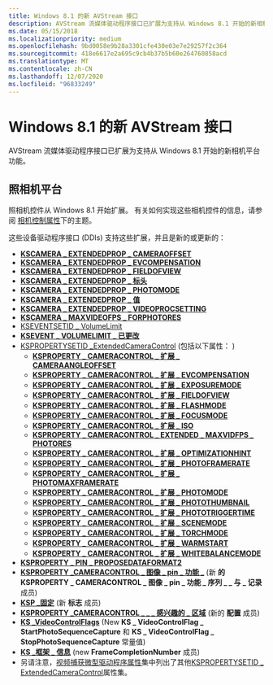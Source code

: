 ```yaml
---
title: Windows 8.1 的新 AVStream 接口
description: AVStream 流媒体驱动程序接口已扩展为支持从 Windows 8.1 开始的新相机平台功能。
ms.date: 05/15/2018
ms.localizationpriority: medium
ms.openlocfilehash: 9bd0058e9b28a3301cfe430e03e7e29257f2c364
ms.sourcegitcommit: 418e6617e2a695c9cb4b37b5b60e264760858acd
ms.translationtype: MT
ms.contentlocale: zh-CN
ms.lasthandoff: 12/07/2020
ms.locfileid: "96833249"
---
```

# <a name="new-avstream-interfaces-for-windows-81"></a>Windows 8.1 的新 AVStream 接口


AVStream 流媒体驱动程序接口已扩展为支持从 Windows 8.1 开始的新相机平台功能。

## <a name="camera-platform"></a>照相机平台


照相机控件从 Windows 8.1 开始扩展。 有关如何实现这些相机控件的信息，请参阅 [相机控制属性](camera-control-properties.md)下的主题。

这些设备驱动程序接口 (DDIs) 支持这些扩展，并且是新的或更新的：

-   [**KSCAMERA \_ EXTENDEDPROP \_ CAMERAOFFSET**](/windows-hardware/drivers/ddi/ksmedia/ns-ksmedia-tagkscamera_extendedprop_cameraoffset)
-   [**KSCAMERA \_ EXTENDEDPROP \_ EVCOMPENSATION**](/windows-hardware/drivers/ddi/ksmedia/ns-ksmedia-tagkscamera_extendedprop_evcompensation)
-   [**KSCAMERA \_ EXTENDEDPROP \_ FIELDOFVIEW**](/windows-hardware/drivers/ddi/ksmedia/ns-ksmedia-tagkscamera_extendedprop_fieldofview)
-   [**KSCAMERA \_ EXTENDEDPROP \_ 标头**](/windows-hardware/drivers/ddi/ksmedia/ns-ksmedia-tagkscamera_extendedprop_header)
-   [**KSCAMERA \_ EXTENDEDPROP \_ PHOTOMODE**](/windows-hardware/drivers/ddi/ksmedia/ns-ksmedia-tagkscamera_extendedprop_photomode)
-   [**KSCAMERA \_ EXTENDEDPROP \_ 值**](/windows-hardware/drivers/ddi/ksmedia/ns-ksmedia-tagkscamera_extendedprop_value)
-   [**KSCAMERA \_ EXTENDEDPROP \_ VIDEOPROCSETTING**](/windows-hardware/drivers/ddi/ksmedia/ns-ksmedia-tagkscamera_extendedprop_videoprocsetting)
-   [**KSCAMERA \_ MAXVIDEOFPS \_ FORPHOTORES**](/windows-hardware/drivers/ddi/ksmedia/ns-ksmedia-tagkscamera_maxvideofps_forphotores)
-   [KSEVENTSETID \_ VolumeLimit](./kseventsetid-volumelimit.md)
-   [**KSEVENT \_ VOLUMELIMIT \_ 已更改**](./ksevent-volumelimit-changed.md)
-   [KSPROPERTYSETID \_ExtendedCameraControl](./kspropertysetid-extendedcameracontrol.md) (包括以下属性： ) 
    -   [**KSPROPERTY \_ CAMERACONTROL \_ 扩展 \_ CAMERAANGLEOFFSET**](./ksproperty-cameracontrol-extended-cameraangleoffset.md)
    -   [**KSPROPERTY \_ CAMERACONTROL \_ 扩展 \_ EVCOMPENSATION**](./ksproperty-cameracontrol-extended-evcompensation.md)
    -   [**KSPROPERTY \_ CAMERACONTROL \_ 扩展 \_ EXPOSUREMODE**](./ksproperty-cameracontrol-extended-exposuremode.md)
    -   [**KSPROPERTY \_ CAMERACONTROL \_ 扩展 \_ FIELDOFVIEW**](./ksproperty-cameracontrol-extended-fieldofview.md)
    -   [**KSPROPERTY \_ CAMERACONTROL \_ 扩展 \_ FLASHMODE**](./ksproperty-cameracontrol-extended-flashmode.md)
    -   [**KSPROPERTY \_ CAMERACONTROL \_ 扩展 \_ FOCUSMODE**](./ksproperty-cameracontrol-extended-focusmode.md)
    -   [**KSPROPERTY \_ CAMERACONTROL \_ 扩展 \_ ISO**](./ksproperty-cameracontrol-extended-iso.md)
    -   [**KSPROPERTY \_ CAMERACONTROL \_ EXTENDED \_ MAXVIDFPS \_ PHOTORES**](./ksproperty-cameracontrol-extended-maxvidfps-photores.md)
    -   [**KSPROPERTY \_ CAMERACONTROL \_ 扩展 \_ OPTIMIZATIONHINT**](./ksproperty-cameracontrol-extended-optimizationhint.md)
    -   [**KSPROPERTY \_ CAMERACONTROL \_ 扩展 \_ PHOTOFRAMERATE**](./ksproperty-cameracontrol-extended-photoframerate.md)
    -   [**KSPROPERTY \_ CAMERACONTROL \_ 扩展 \_ PHOTOMAXFRAMERATE**](./ksproperty-cameracontrol-extended-photomaxframerate.md)
    -   [**KSPROPERTY \_ CAMERACONTROL \_ 扩展 \_ PHOTOMODE**](./ksproperty-cameracontrol-extended-photomode.md)
    -   [**KSPROPERTY \_ CAMERACONTROL \_ 扩展 \_ PHOTOTHUMBNAIL**](./ksproperty-cameracontrol-extended-photothumbnail.md)
    -   [**KSPROPERTY \_ CAMERACONTROL \_ 扩展 \_ PHOTOTRIGGERTIME**](./ksproperty-cameracontrol-extended-phototriggertime.md)
    -   [**KSPROPERTY \_ CAMERACONTROL \_ 扩展 \_ SCENEMODE**](./ksproperty-cameracontrol-extended-scenemode.md)
    -   [**KSPROPERTY \_ CAMERACONTROL \_ 扩展 \_ TORCHMODE**](./ksproperty-cameracontrol-extended-torchmode.md)
    -   [**KSPROPERTY \_ CAMERACONTROL \_ 扩展 \_ WARMSTART**](./ksproperty-cameracontrol-extended-warmstart.md)
    -   [**KSPROPERTY \_ CAMERACONTROL \_ 扩展 \_ WHITEBALANCEMODE**](./ksproperty-cameracontrol-extended-whitebalancemode.md)
-   [**KSPROPERTY \_ PIN \_ PROPOSEDATAFORMAT2**](./ksproperty-pin-proposedataformat2.md)
-   [**KSPROPERTY \_CAMERACONTROL \_ 图像 \_ pin \_ 功能 \_**](/windows-hardware/drivers/ddi/ksmedia/ns-ksmedia-ksproperty_cameracontrol_image_pin_capability_s) (新 **的 KSPROPERTY \_ CAMERACONTROL \_ 图像 \_ pin \_ 功能 \_ 序列 \_ \_ 与 \_ 记录** 成员) 
-   [**KSP \_固定**](/windows-hardware/drivers/ddi/ks/ns-ks-ksp_pin) (新 **标志** 成员) 
-   [**KSPROPERTY \_CAMERACONTROL \_ \_ \_ 感兴趣的 \_ 区域**](/windows-hardware/drivers/ddi/ksmedia/ns-ksmedia-ksproperty_cameracontrol_region_of_interest_s) (新的 **配置** 成员) 
-   [**KS \_VideoControlFlags**](/windows-hardware/drivers/ddi/ksmedia/ne-ksmedia-ks_videocontrolflags) (New **KS \_ VideoControlFlag \_ StartPhotoSequenceCapture** 和 **KS \_ VideoControlFlag \_ StopPhotoSequenceCapture** 常量值) 
-   [**KS \_框架 \_ 信息**](/windows-hardware/drivers/ddi/ksmedia/ns-ksmedia-tagks_frame_info) (new **FrameCompletionNumber** 成员) 
-   另请注意，[视频捕获微型驱动程序属性](./video-capture-minidriver-property-sets.md)集中列出了其他[KSPROPERTYSETID \_ ExtendedCameraControl](./kspropertysetid-extendedcameracontrol.md)属性集。

 

